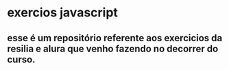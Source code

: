 # exercios javascript

## esse é um repositório referente aos <strong>exercicios da resilia e alura</strong> que venho fazendo no decorrer do curso.
